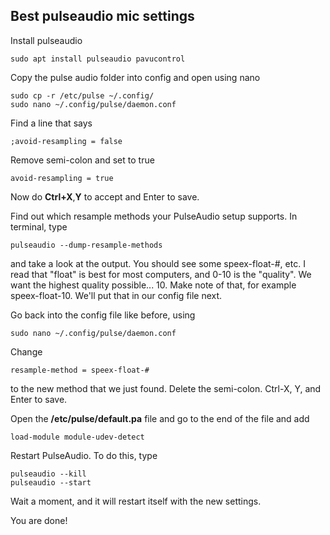 ## Best pulseaudio mic settings 
Install pulseaudio
```
sudo apt install pulseaudio pavucontrol
```
Copy the pulse audio folder into config and open using nano
```
sudo cp -r /etc/pulse ~/.config/
sudo nano ~/.config/pulse/daemon.conf
```
Find a line that says
```
;avoid-resampling = false
```
Remove semi-colon and set to true	
```	
avoid-resampling = true
```
Now do **Ctrl+X**,**Y** to accept and Enter to save.

Find out which resample methods your PulseAudio setup supports. In terminal, type
```
pulseaudio --dump-resample-methods
```
and take a look at the output. You should see some speex-float-#, etc. I read that "float" is best for most computers, and 0-10 is the "quality". We want the highest quality possible... 10. Make note of that, for example speex-float-10. We'll put that in our config file next.

Go back into the config file like before, using
```
sudo nano ~/.config/pulse/daemon.conf
```

Change
```
resample-method = speex-float-#
```
to the new method that we just found. Delete the semi-colon.
Ctrl-X, Y, and Enter to save.

Open the **/etc/pulse/default.pa** file and go to the end of the file and add
```
load-module module-udev-detect
```

Restart PulseAudio. To do this, type
```
pulseaudio --kill
pulseaudio --start
```
Wait a moment, and it will restart itself with the new settings.

You are done!
